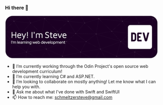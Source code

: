 ### Hi there 👋

![Header](./github-header-image.png)

- 🔭 I’m currently working through the Odin Project's open source web development curriculum!
- 🌱 I’m currently learning C# and ASP.NET.
- 👯 I’m looking to collaborate on mostly anything! Let me know what I can help you with.
- 💬 Ask me about what I've done with Swift and SwiftUI
- 📫 How to reach me: schmeltzersteve@gmail.com
